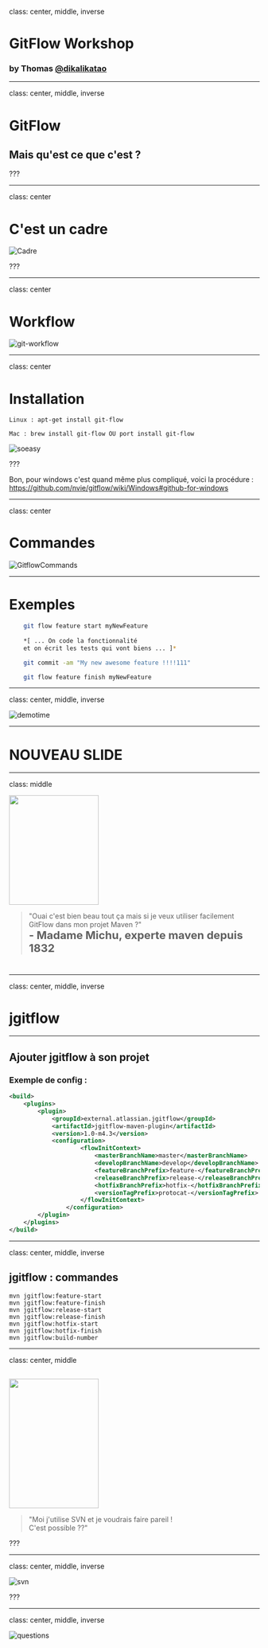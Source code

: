 class: center, middle, inverse

# GitFlow Workshop

### by Thomas [@dikalikatao](http://twitter.com/dikalikatao)

---

class: center, middle, inverse

# GitFlow

## Mais qu'est ce que c'est ?


???

---
class: center

# C'est un cadre

![Cadre](cadre.png)


???

---
class: center

# Workflow

![git-workflow](git-workflow.png)

---
class: center

# Installation


```linux
Linux : apt-get install git-flow 

Mac : brew install git-flow OU port install git-flow
```

![soeasy](soeasy.jpg)

???

Bon, pour windows c'est quand même plus compliqué, voici la procédure :
https://github.com/nvie/gitflow/wiki/Windows#github-for-windows

---
class: center

# Commandes

![GitflowCommands](gitflow-commands.png)


---

# Exemples

```bash
	git flow feature start myNewFeature
 
	*[ ... On code la fonctionnalité
	et on écrit les tests qui vont biens ... ]*

	git commit -am "My new awesome feature !!!!111"

	git flow feature finish myNewFeature
```

---
class: center, middle, inverse

![demotime](demo.jpg)

---

# NOUVEAU SLIDE

---

class: middle

<div class="michu">
<img src="michu.png" width="180" height="220" class="author" />
<blockquote>"Ouai c'est bien beau tout ça mais si je veux utiliser facilement GitFlow dans mon projet Maven ?"<br/>
<span style="font-weight: bolder; font-size: 22px;">- Madame Michu, experte maven depuis 1832</span></blockquote>
</div>

# 

---

class: center, middle, inverse


# jgitflow

---

## Ajouter jgitflow à son projet

### Exemple de config :
```xml
<build>
    <plugins>
        <plugin>
            <groupId>external.atlassian.jgitflow</groupId>
            <artifactId>jgitflow-maven-plugin</artifactId>
            <version>1.0-m4.3</version>
            <configuration>
                    <flowInitContext>
                        <masterBranchName>master</masterBranchName>
                        <developBranchName>develop</developBranchName>
                        <featureBranchPrefix>feature-</featureBranchPrefix>
                        <releaseBranchPrefix>release-</releaseBranchPrefix>
                        <hotfixBranchPrefix>hotfix-</hotfixBranchPrefix>
                        <versionTagPrefix>protocat-</versionTagPrefix>
                    </flowInitContext>
                </configuration>
        </plugin>
    </plugins>
</build>
```
---
class: center, middle, inverse

## jgitflow : commandes

```shell
mvn jgitflow:feature-start
mvn jgitflow:feature-finish
mvn jgitflow:release-start
mvn jgitflow:release-finish
mvn jgitflow:hotfix-start
mvn jgitflow:hotfix-finish
mvn jgitflow:build-number 
```
---
class: center, middle

## 
<div class="michu">
<img src="robin.jpg" width="180" height="260" class="author" />
<blockquote>"Moi j'utilise SVN et je voudrais faire pareil !<br/>C'est possible ??"</blockquote>
</div>

???

---
class: center, middle, inverse

![svn](svn.jpg)

???

---
class: center, middle, inverse

![questions](questions.jpg)

